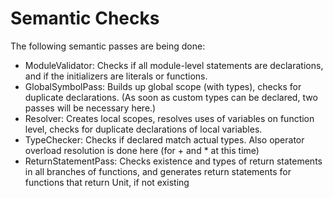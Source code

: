 # Semantic Checks

The following semantic passes are being done:
- ModuleValidator: Checks if all module-level statements are declarations, and if the initializers are literals or functions.
- GlobalSymbolPass: Builds up global scope (with types), checks for duplicate declarations. (As soon as custom types can be declared, two passes will be necessary here.)
- Resolver: Creates local scopes, resolves uses of variables on function level, checks for duplicate declarations of local variables.
- TypeChecker: Checks if declared match actual types. Also operator overload resolution is done here (for + and * at this time)
- ReturnStatementPass: Checks existence and types of return statements in all branches of functions, and generates return statements for functions that return Unit, if not existing
